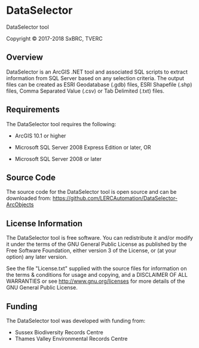DataSelector
============

DataSelector tool

Copyright © 2017-2018 SxBRC, TVERC

Overview
--------
DataSelector is an ArcGIS .NET tool and associated SQL scripts to extract information from SQL Server based on any selection criteria. The output files can be created as ESRI Geodatabase (.gdb) files, ESRI Shapefile (.shp) files, Comma Separated Value (.csv) or Tab Delimited (.txt) files.

Requirements
------------
The DataSelector tool requires the following:

 - ArcGIS 10.1 or higher

 - Microsoft SQL Server 2008 Express Edition or later, OR
 - Microsoft SQL Server 2008 or later

Source Code
-----------
The source code for the DataSelector tool is open source and can be downloaded from:
<https://github.com/LERCAutomation/DataSelector-ArcObjects>

License Information
-------------------
The DataSelector tool is free software. You can redistribute it and/or modify it
under the terms of the GNU General Public License as published by the Free
Software Foundation, either version 3 of the License, or (at your option) any
later version.

See the file "License.txt" supplied with the source files for information on the
terms & conditions for usage and copying, and a DISCLAIMER OF ALL WARRANTIES
or see <http://www.gnu.org/licenses> for more details of the GNU General Public
License.

Funding
-------
The DataSelector tool was developed with funding from:

* Sussex Biodiversity Records Centre
* Thames Valley Environmental Records Centre
